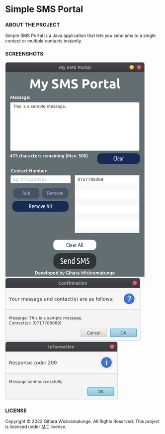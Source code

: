 # Simple SMS Portal

### ABOUT THE PROJECT
Simple SMS Portal is a Java application that lets you send sms to a single contact or multiple contacts instantly.

### SCREENSHOTS
![](./src/assests/1.png)
<br />
![](./src/assests/2.png)
<br />
![](./src/assests/3.png)

### LICENSE
Copyright © 2022 Gihara Wickramatunge. 
All Rights Reserved.
This project is licensed under [MIT](LICENSE.txt) license.
